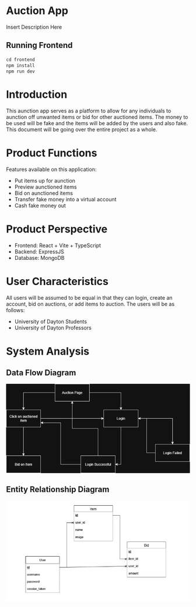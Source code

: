 # Auction App

Insert Description Here

## Running Frontend

```
cd frontend
npm install
npm run dev
```

# Introduction

This aunction app serves as a platform to allow for any individuals to aunction off unwanted items or bid for other auctioned items. The money to be used will be fake and the items will be added by the users and also fake. This document will be going over the entire project as a whole.

# Product Functions

Features available on this application:

- Put items up for aunction
- Preview aunctioned items
- Bid on aunctioned items
- Transfer fake money into a virtual account
- Cash fake money out

# Product Perspective

- Frontend: React + Vite + TypeScript
- Backend: ExpressJS
- Database: MongoDB

# User Characteristics

All users will be assumed to be equal in that they can login, create an account, bid on auctions, or add items to auction. The users will be as follows:

- University of Dayton Students
- University of Dayton Professors

# System Analysis

## Data Flow Diagram

![Data Flow Diagram](./frontend/src/assets/Flow_diagram.drawio.png)

## Entity Relationship Diagram

![Entity Relationship Diagram](./Entity_Relationship_Diagram.png)
